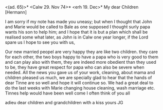 <(ad. 65)>* <Calw 29. Nov 74>*
 <erh 19. Dec>*
My dear Children [Hermann]

I am sorry if my note has made you uneasy; but when I thought that John and Marie would be called to Bale as one supposed I thought surly papa wants his son to help him; and I hope that it is but a plan which shall be realised some what later, as John is in Calw one year longer, if the Lord spare us I hope to see you with us,

Our new married peopel are very happy they are like two children. they care for each other, the two boys happy to have a papa who is very good to them and can play also with them, they are indeed more obedient than they used to be, they have great respect for papa who can also be severe when needed. 
All the news you gave us of your work, cleaning, about mama and children pleased us much, we are specially glad to hear that the hands of dear Tinne are so well and hope it will continue so. We had a great deal to do the last weeks with Marie changing house cleaning, wash marriage etc. Tinnes help would have been well come I often think of you all

adieu dear children and grandchildren with a kiss
 yours JG
